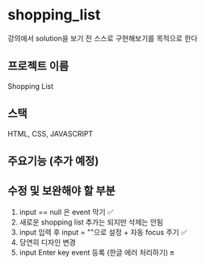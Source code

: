 # shopping_list

강의에서 solution을 보기 전 스스로 구현해보기를 목적으로 한다

## 프로젝트 이름

Shopping List

## 스택

HTML, CSS, JAVASCRIPT

## 주요기능 (추가 예정)

## 수정 및 보완해야 할 부분

1. input == null 은 event 막기 ✅
2. 새로운 shopping list 추가는 되지만 삭제는 안됨
3. input 입력 후 input = ""으로 설정 + 자동 focus 주기 ✅
4. 당연히 디자인 변경
5. input Enter key event 등록 (한글 에러 처리하기) 🔛
